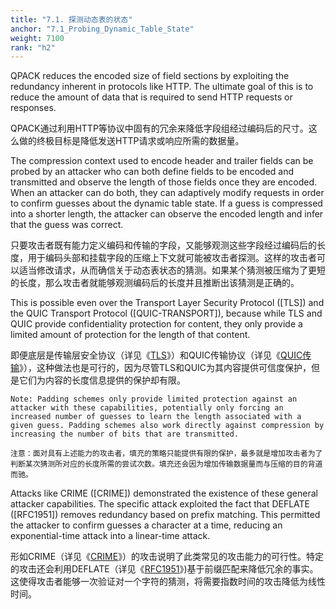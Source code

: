 ```yaml
---
title: "7.1. 探测动态表的状态"
anchor: "7.1_Probing_Dynamic_Table_State"
weight: 7100
rank: "h2"
---
```


QPACK reduces the encoded size of field sections by exploiting the redundancy inherent in protocols like HTTP. The ultimate goal of this is to reduce the amount of data that is required to send HTTP requests or responses.

QPACK通过利用HTTP等协议中固有的冗余来降低字段组经过编码后的尺寸。这么做的终极目标是降低发送HTTP请求或响应所需的数据量。

The compression context used to encode header and trailer fields can be probed by an attacker who can both define fields to be encoded and transmitted and observe the length of those fields once they are encoded. When an attacker can do both, they can adaptively modify requests in order to confirm guesses about the dynamic table state. If a guess is compressed into a shorter length, the attacker can observe the encoded length and infer that the guess was correct.

只要攻击者既有能力定义编码和传输的字段，又能够观测这些字段经过编码后的长度，用于编码头部和挂载字段的压缩上下文就可能被攻击者探测。这样的攻击者可以适当修改请求，从而确信关于动态表状态的猜测。如果某个猜测被压缩为了更短的长度，那么攻击者就能够观测编码后的长度并且推断出该猜测是正确的。

This is possible even over the Transport Layer Security Protocol ([TLS]) and the QUIC Transport Protocol ([QUIC-TRANSPORT]), because while TLS and QUIC provide confidentiality protection for content, they only provide a limited amount of protection for the length of that content.

即便底层是传输层安全协议（详见《[TLS]()》）和QUIC传输协议（详见《[QUIC传输]()》），这种做法也是可行的，因为尽管TLS和QUIC为其内容提供可信度保护，但是它们为内容的长度信息提供的保护却有限。

    Note: Padding schemes only provide limited protection against an attacker with these capabilities, potentially only forcing an increased number of guesses to learn the length associated with a given guess. Padding schemes also work directly against compression by increasing the number of bits that are transmitted.

    注意：面对具有上述能力的攻击者，填充的策略只能提供有限的保护，最多就是增加攻击者为了判断某次猜测所对应的长度所需的尝试次数。填充还会因为增加传输数据量而与压缩的目的背道而驰。

Attacks like CRIME ([CRIME]) demonstrated the existence of these general attacker capabilities. The specific attack exploited the fact that DEFLATE ([RFC1951]) removes redundancy based on prefix matching. This permitted the attacker to confirm guesses a character at a time, reducing an exponential-time attack into a linear-time attack.

形如CRIME（详见《[CRIME]()》）的攻击说明了此类常见的攻击能力的可行性。特定的攻击还会利用DEFLATE（详见《[RFC1951]()》)基于前缀匹配来降低冗余的事实。这使得攻击者能够一次验证对一个字符的猜测，将需要指数时间的攻击降低为线性时间。
